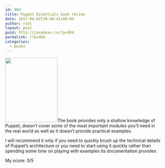 ```yaml
---
id: 904
title: Puppet Essentials book review
date: 2017-04-02T20:48:41+00:00
author: root
layout: post
guid: http://javabean.ru/?p=904
permalink: /?p=904
categories:
  - books
---
```

<img class="alignleft " src="https://www.packtpub.com/sites/default/files/7481OS_cov_0.jpg" width="169" height="209" />The book provides only a shallow knowledge of Puppet, doesn&#8217;t cover some of the most important modules you&#8217;ll need in the real world as well as it doesn&#8217;t provide practical examples.

I will recommend it only if you need to quickly brush up the technical details of Puppet&#8217;s architecture or you need to start using it quickly rather than spending some time on playing with examples its documentation provides

My score: 3/5